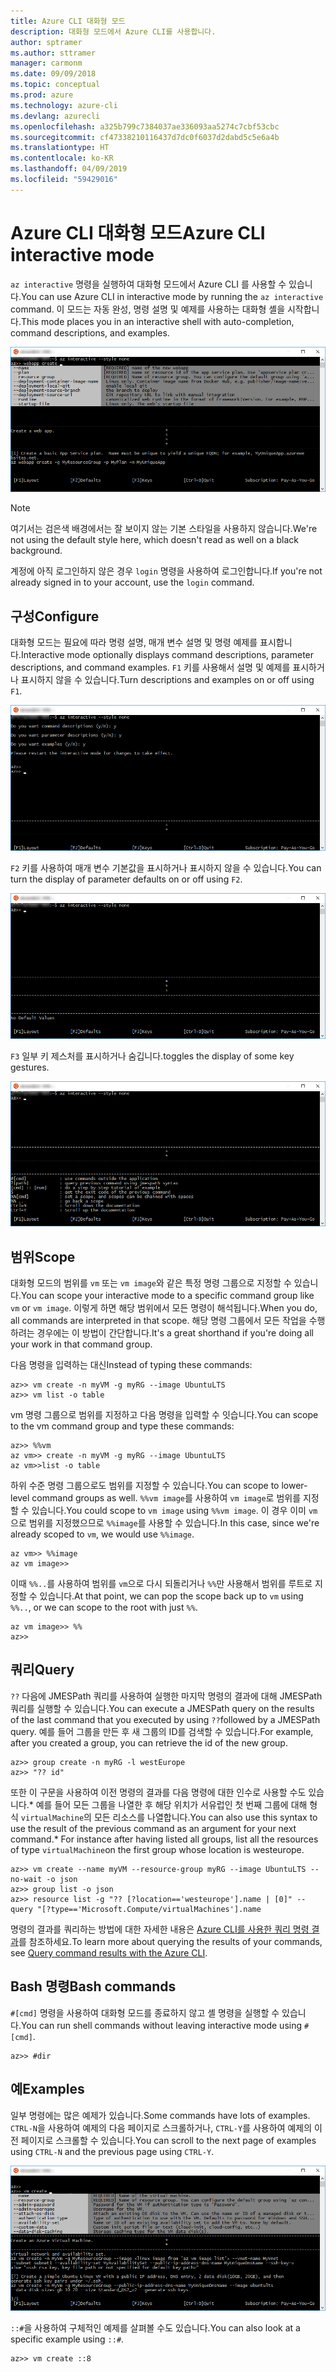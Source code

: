 ```yaml
---
title: Azure CLI 대화형 모드
description: 대화형 모드에서 Azure CLI를 사용합니다.
author: sptramer
ms.author: sttramer
manager: carmonm
ms.date: 09/09/2018
ms.topic: conceptual
ms.prod: azure
ms.technology: azure-cli
ms.devlang: azurecli
ms.openlocfilehash: a325b799c7384037ae336093aa5274c7cbf53cbc
ms.sourcegitcommit: cf47338210116437d7dc0f6037d2dabd5c5e6a4b
ms.translationtype: HT
ms.contentlocale: ko-KR
ms.lasthandoff: 04/09/2019
ms.locfileid: "59429016"
---
```

# <a name="azure-cli-interactive-mode"></a><span data-ttu-id="64e2f-103">Azure CLI 대화형 모드</span><span class="sxs-lookup"><span data-stu-id="64e2f-103">Azure CLI interactive mode</span></span>

<span data-ttu-id="64e2f-104">`az interactive` 명령을 실행하여 대화형 모드에서 Azure CLI 를 사용할 수 있습니다.</span><span class="sxs-lookup"><span data-stu-id="64e2f-104">You can use Azure CLI in interactive mode by running the `az interactive` command.</span></span>
<span data-ttu-id="64e2f-105">이 모드는 자동 완성, 명령 설명 및 예제를 사용하는 대화형 셸을 시작합니다.</span><span class="sxs-lookup"><span data-stu-id="64e2f-105">This mode places you in an interactive shell with auto-completion, command descriptions, and examples.</span></span>

![대화형 모드](./media/interactive-azure-cli/webapp-create.png)

> [!NOTE]
> <span data-ttu-id="64e2f-107">여기서는 검은색 배경에서는 잘 보이지 않는 기본 스타일을 사용하지 않습니다.</span><span class="sxs-lookup"><span data-stu-id="64e2f-107">We're not using the default style here, which doesn't read as well on a black background.</span></span>

<span data-ttu-id="64e2f-108">계정에 아직 로그인하지 않은 경우 `login` 명령을 사용하여 로그인합니다.</span><span class="sxs-lookup"><span data-stu-id="64e2f-108">If you're not already signed in to your account, use the `login` command.</span></span>

## <a name="configure"></a><span data-ttu-id="64e2f-109">구성</span><span class="sxs-lookup"><span data-stu-id="64e2f-109">Configure</span></span>

<span data-ttu-id="64e2f-110">대화형 모드는 필요에 따라 명령 설명, 매개 변수 설명 및 명령 예제를 표시합니다.</span><span class="sxs-lookup"><span data-stu-id="64e2f-110">Interactive mode optionally displays command descriptions, parameter descriptions, and command examples.</span></span>
<span data-ttu-id="64e2f-111">`F1` 키를 사용해서 설명 및 예제를 표시하거나 표시하지 않을 수 있습니다.</span><span class="sxs-lookup"><span data-stu-id="64e2f-111">Turn descriptions and examples on or off using `F1`.</span></span>

![설명 및 예제](./media/interactive-azure-cli/descriptions-and-examples.png)

<span data-ttu-id="64e2f-113">`F2` 키를 사용하여 매개 변수 기본값을 표시하거나 표시하지 않을 수 있습니다.</span><span class="sxs-lookup"><span data-stu-id="64e2f-113">You can turn the display of parameter defaults on or off using `F2`.</span></span>

![기본값](./media/interactive-azure-cli/defaults.png)

`F3` <span data-ttu-id="64e2f-115">일부 키 제스처를 표시하거나 숨깁니다.</span><span class="sxs-lookup"><span data-stu-id="64e2f-115">toggles the display of some key gestures.</span></span>

![제스처](./media/interactive-azure-cli/gestures.png)

## <a name="scope"></a><span data-ttu-id="64e2f-117">범위</span><span class="sxs-lookup"><span data-stu-id="64e2f-117">Scope</span></span>

<span data-ttu-id="64e2f-118">대화형 모드의 범위를 `vm` 또는 `vm image`와 같은 특정 명령 그룹으로 지정할 수 있습니다.</span><span class="sxs-lookup"><span data-stu-id="64e2f-118">You can scope your interactive mode to a specific command group like `vm` or `vm image`.</span></span>
<span data-ttu-id="64e2f-119">이렇게 하면 해당 범위에서 모든 명령이 해석됩니다.</span><span class="sxs-lookup"><span data-stu-id="64e2f-119">When you do, all commands are interpreted in that scope.</span></span>
<span data-ttu-id="64e2f-120">해당 명령 그룹에서 모든 작업을 수행하려는 경우에는 이 방법이 간단합니다.</span><span class="sxs-lookup"><span data-stu-id="64e2f-120">It's a great shorthand if you're doing all your work in that command group.</span></span>

<span data-ttu-id="64e2f-121">다음 명령을 입력하는 대신</span><span class="sxs-lookup"><span data-stu-id="64e2f-121">Instead of typing these commands:</span></span>

```azurecli
az>> vm create -n myVM -g myRG --image UbuntuLTS
az>> vm list -o table
```

<span data-ttu-id="64e2f-122">vm 명령 그룹으로 범위를 지정하고 다음 명령을 입력할 수 잇습니다.</span><span class="sxs-lookup"><span data-stu-id="64e2f-122">You can scope to the vm command group and type these commands:</span></span>

```azurecli
az>> %%vm
az vm>> create -n myVM -g myRG --image UbuntuLTS
az vm>>list -o table
```

<span data-ttu-id="64e2f-123">하위 수준 명령 그룹으로도 범위를 지정할 수 있습니다.</span><span class="sxs-lookup"><span data-stu-id="64e2f-123">You can scope to lower-level command groups as well.</span></span>
<span data-ttu-id="64e2f-124">`%%vm image`를 사용하여 `vm image`로 범위를 지정할 수 있습니다.</span><span class="sxs-lookup"><span data-stu-id="64e2f-124">You could scope to `vm image` using `%%vm image`.</span></span>
<span data-ttu-id="64e2f-125">이 경우 이미 `vm`으로 범위를 지정했으므로 `%%image`를 사용할 수 있습니다.</span><span class="sxs-lookup"><span data-stu-id="64e2f-125">In this case, since we're already scoped to `vm`, we would use `%%image`.</span></span>

```azurecli
az vm>> %%image
az vm image>>
```

<span data-ttu-id="64e2f-126">이때 `%%..`를 사용하여 범위를 `vm`으로 다시 되돌리거나 `%%`만 사용해서 범위를 루트로 지정할 수 있습니다.</span><span class="sxs-lookup"><span data-stu-id="64e2f-126">At that point, we can pop the scope back up to `vm` using `%%..`, or we can scope to the root with just `%%`.</span></span>

```azurecli
az vm image>> %%
az>>
```

## <a name="query"></a><span data-ttu-id="64e2f-127">쿼리</span><span class="sxs-lookup"><span data-stu-id="64e2f-127">Query</span></span>

<span data-ttu-id="64e2f-128">`??` 다음에 JMESPath 쿼리를 사용하여 실행한 마지막 명령의 결과에 대해 JMESPath 쿼리를 실행할 수 있습니다.</span><span class="sxs-lookup"><span data-stu-id="64e2f-128">You can execute a JMESPath query on the results of the last command that you executed by using `??`followed by a JMESPath query.</span></span>
<span data-ttu-id="64e2f-129">예를 들어 그룹을 만든 후 새 그룹의 ID를 검색할 수 있습니다.</span><span class="sxs-lookup"><span data-stu-id="64e2f-129">For example, after you created a group, you can retrieve the id of the new group.</span></span>

```azurecli
az>> group create -n myRG -l westEurope
az>> "?? id"
```

<span data-ttu-id="64e2f-130">또한 이 구문을 사용하여 이전 명령의 결과를 다음 명령에 대한 인수로 사용할 수도 있습니다.\*
예를 들어 모든 그룹을 나열한 후 해당 위치가 서유럽인 첫 번째 그룹에 대해 형식 `virtualMachine`의 모든 리소스를 나열합니다.</span><span class="sxs-lookup"><span data-stu-id="64e2f-130">You can also use this syntax to use the result of the previous command as an argument for your next command.\* For instance after having listed all groups, list all the resources of type `virtualMachine`on the first group whose location is westeurope.</span></span> 

```azurecli
az>> vm create --name myVM --resource-group myRG --image UbuntuLTS --no-wait -o json
az>> group list -o json
az>> resource list -g "?? [?location=='westeurope'].name | [0]" --query "[?type=='Microsoft.Compute/virtualMachines'].name
```

<span data-ttu-id="64e2f-131">명령의 결과를 쿼리하는 방법에 대한 자세한 내용은 [Azure CLI를 사용한 쿼리 명령 결과](query-azure-cli.md)를 참조하세요.</span><span class="sxs-lookup"><span data-stu-id="64e2f-131">To learn more about querying the results of your commands, see [Query command results with the Azure CLI](query-azure-cli.md).</span></span>

## <a name="bash-commands"></a><span data-ttu-id="64e2f-132">Bash 명령</span><span class="sxs-lookup"><span data-stu-id="64e2f-132">Bash commands</span></span>

<span data-ttu-id="64e2f-133">`#[cmd]` 명령을 사용하여 대화형 모드를 종료하지 않고 셸 명령을 실행할 수 있습니다.</span><span class="sxs-lookup"><span data-stu-id="64e2f-133">You can run shell commands without leaving interactive mode using `#[cmd]`.</span></span>

```azurecli
az>> #dir
```

## <a name="examples"></a><span data-ttu-id="64e2f-134">예</span><span class="sxs-lookup"><span data-stu-id="64e2f-134">Examples</span></span>

<span data-ttu-id="64e2f-135">일부 명령에는 많은 예제가 있습니다.</span><span class="sxs-lookup"><span data-stu-id="64e2f-135">Some commands have lots of examples.</span></span>
<span data-ttu-id="64e2f-136">`CTRL-N`을 사용하여 예제의 다음 페이지로 스크롤하거나, `CTRL-Y`를 사용하여 예제의 이전 페이지로 스크롤할 수 있습니다.</span><span class="sxs-lookup"><span data-stu-id="64e2f-136">You can scroll to the next page of examples using `CTRL-N` and the previous page using `CTRL-Y`.</span></span>

![예제](./media/interactive-azure-cli/examples.png)

<span data-ttu-id="64e2f-138">`::#`을 사용하여 구체적인 예제를 살펴볼 수도 있습니다.</span><span class="sxs-lookup"><span data-stu-id="64e2f-138">You can also look at a specific example using `::#`.</span></span>

```azurecli
az>> vm create ::8
```
